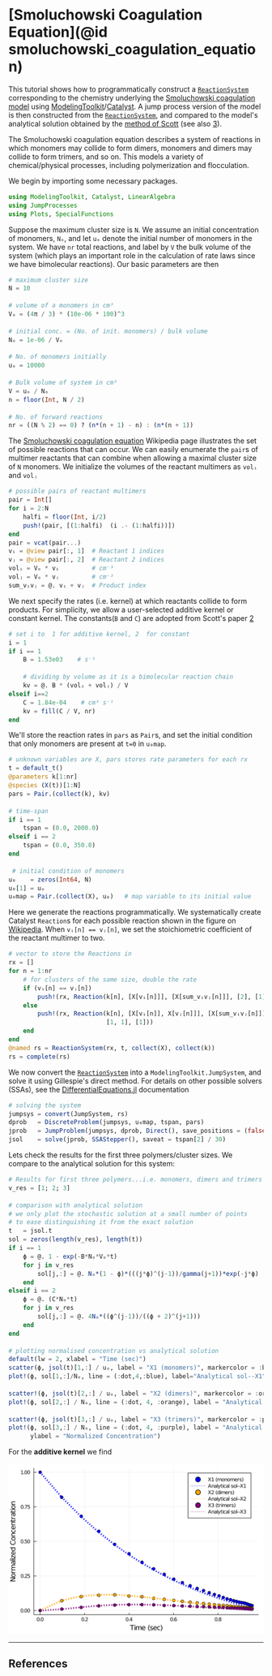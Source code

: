 # [Smoluchowski Coagulation Equation](@id smoluchowski_coagulation_equation)
This tutorial shows how to programmatically construct a [`ReactionSystem`](@ref) corresponding to the chemistry underlying the [Smoluchowski coagulation model](https://en.wikipedia.org/wiki/Smoluchowski_coagulation_equation) using [ModelingToolkit](http://docs.sciml.ai/ModelingToolkit/stable/)/[Catalyst](http://docs.sciml.ai/Catalyst/stable/). A jump process version of the model is then constructed from the [`ReactionSystem`](@ref), and compared to the model's analytical solution obtained by the [method of Scott](https://journals.ametsoc.org/view/journals/atsc/25/1/1520-0469_1968_025_0054_asocdc_2_0_co_2.xml) (see also [3](https://doi.org/10.1006/jcph.2002.7017)).

The Smoluchowski coagulation equation describes a system of reactions in which monomers may collide to form dimers, monomers and dimers may collide to form trimers, and so on. This models a variety of chemical/physical processes, including polymerization and flocculation.

We begin by importing some necessary packages.
```julia
using ModelingToolkit, Catalyst, LinearAlgebra
using JumpProcesses
using Plots, SpecialFunctions
```
Suppose the maximum cluster size is `N`. We assume an initial concentration of monomers, `Nₒ`, and let `uₒ` denote the initial number of monomers in the system. We have `nr` total reactions, and label by `V` the bulk volume of the system (which plays an important role in the calculation of rate laws since we have bimolecular reactions). Our basic parameters are then
```julia
# maximum cluster size
N = 10

# volume of a monomers in cm³
Vₒ = (4π / 3) * (10e-06 * 100)^3

# initial conc. = (No. of init. monomers) / bulk volume
Nₒ = 1e-06 / Vₒ

# No. of monomers initially
uₒ = 10000

# Bulk volume of system in cm³
V = uₒ / Nₒ
n = floor(Int, N / 2)

# No. of forward reactions
nr = ((N % 2) == 0) ? (n*(n + 1) - n) : (n*(n + 1))
```
The [Smoluchowski coagulation equation](https://en.wikipedia.org/wiki/Smoluchowski_coagulation_equation) Wikipedia page illustrates the set of possible reactions that can occur. We can easily enumerate the `pair`s of multimer reactants that can combine when allowing a maximal cluster size of `N` monomers. We initialize the volumes of the reactant multimers as `volᵢ` and `volⱼ`

```julia
# possible pairs of reactant multimers
pair = Int[]
for i = 2:N
    halfi = floor(Int, i/2)
    push!(pair, [(1:halfi)  (i .- (1:halfi))])
end
pair = vcat(pair...)
vᵢ = @view pair[:, 1]  # Reactant 1 indices
vⱼ = @view pair[:, 2]  # Reactant 2 indices
volᵢ = Vₒ * vᵢ         # cm⁻³
volⱼ = Vₒ * vⱼ         # cm⁻³
sum_vᵢvⱼ = @. vᵢ + vⱼ  # Product index
```
We next specify the rates (i.e. kernel) at which reactants collide to form products. For simplicity, we allow a user-selected additive kernel or constant kernel. The constants(`B` and `C`) are adopted from Scott's paper [2](https://journals.ametsoc.org/view/journals/atsc/25/1/1520-0469_1968_025_0054_asocdc_2_0_co_2.xml)
```julia
# set i to  1 for additive kernel, 2  for constant
i = 1
if i == 1
    B = 1.53e03    # s⁻¹

    # dividing by volume as it is a bimolecular reaction chain
    kv = @. B * (volᵢ + volⱼ) / V
elseif i==2
    C = 1.84e-04    # cm³ s⁻¹
    kv = fill(C / V, nr)
end
```
We'll store the reaction rates in `pars` as `Pair`s, and set the initial condition that only monomers are present at ``t=0`` in `u₀map`.
```julia
# unknown variables are X, pars stores rate parameters for each rx
t = default_t()
@parameters k[1:nr]
@species (X(t))[1:N]
pars = Pair.(collect(k), kv)

# time-span
if i == 1
    tspan = (0.0, 2000.0)
elseif i == 2
    tspan = (0.0, 350.0)
end

 # initial condition of monomers
u₀    = zeros(Int64, N)
u₀[1] = uₒ
u₀map = Pair.(collect(X), u₀)   # map variable to its initial value
```
Here we generate the reactions programmatically. We systematically create Catalyst `Reaction`s for each possible reaction shown in the figure on [Wikipedia](https://en.wikipedia.org/wiki/Smoluchowski_coagulation_equation). When `vᵢ[n] == vⱼ[n]`, we set the stoichiometric coefficient of the reactant multimer to two.
```julia
# vector to store the Reactions in
rx = []
for n = 1:nr
    # for clusters of the same size, double the rate
    if (vᵢ[n] == vⱼ[n])
        push!(rx, Reaction(k[n], [X[vᵢ[n]]], [X[sum_vᵢvⱼ[n]]], [2], [1]))
    else
        push!(rx, Reaction(k[n], [X[vᵢ[n]], X[vⱼ[n]]], [X[sum_vᵢvⱼ[n]]],
                           [1, 1], [1]))
    end
end
@named rs = ReactionSystem(rx, t, collect(X), collect(k))
rs = complete(rs)
```
We now convert the [`ReactionSystem`](@ref) into a `ModelingToolkit.JumpSystem`, and solve it using Gillespie's direct method. For details on other possible solvers (SSAs), see the [DifferentialEquations.jl](https://docs.sciml.ai/DiffEqDocs/stable/types/jump_types/) documentation
```julia
# solving the system
jumpsys = convert(JumpSystem, rs)
dprob   = DiscreteProblem(jumpsys, u₀map, tspan, pars)
jprob   = JumpProblem(jumpsys, dprob, Direct(), save_positions = (false, false))
jsol    = solve(jprob, SSAStepper(), saveat = tspan[2] / 30)
```
Lets check the results for the first three polymers/cluster sizes. We compare to the analytical solution for this system:
```julia
# Results for first three polymers...i.e. monomers, dimers and trimers
v_res = [1; 2; 3]

# comparison with analytical solution
# we only plot the stochastic solution at a small number of points
# to ease distinguishing it from the exact solution
t   = jsol.t
sol = zeros(length(v_res), length(t))
if i == 1
    ϕ = @. 1 - exp(-B*Nₒ*Vₒ*t)
    for j in v_res
        sol[j,:] = @. Nₒ*(1 - ϕ)*(((j*ϕ)^(j-1))/gamma(j+1))*exp(-j*ϕ)
    end
elseif i == 2
    ϕ = @. (C*Nₒ*t)
    for j in v_res
        sol[j,:] = @. 4Nₒ*((ϕ^(j-1))/((ϕ + 2)^(j+1)))
    end
end

# plotting normalised concentration vs analytical solution
default(lw = 2, xlabel = "Time (sec)")
scatter(ϕ, jsol(t)[1,:] / uₒ, label = "X1 (monomers)", markercolor = :blue)
plot!(ϕ, sol[1,:]/Nₒ, line = (:dot,4,:blue), label="Analytical sol--X1")

scatter!(ϕ, jsol(t)[2,:] / uₒ, label = "X2 (dimers)", markercolor = :orange)
plot!(ϕ, sol[2,:] / Nₒ, line = (:dot, 4, :orange), label = "Analytical sol--X2")

scatter!(ϕ, jsol(t)[3,:] / uₒ, label = "X3 (trimers)", markercolor = :purple)
plot!(ϕ, sol[3,:] / Nₒ, line = (:dot, 4, :purple), label = "Analytical sol--X3",
      ylabel = "Normalized Concentration")
```
For the **additive kernel** we find

![additive_kernel](../../assets/additive_kernel.svg)

---
## References
[^1]: [https://en.wikipedia.org/wiki/Smoluchowski\_coagulation\_equation](https://en.wikipedia.org/wiki/Smoluchowski_coagulation_equation)
[^2]: Scott, W. T. (1968). Analytic Studies of Cloud Droplet Coalescence I, Journal of Atmospheric Sciences, 25(1), 54-65. Retrieved Feb 18, 2021, from https://journals.ametsoc.org/view/journals/atsc/25/1/1520-0469\_1968\_025\_0054\_asocdc\_2\_0\_co\_2.xml
[^3]: Ian J. Laurenzi, John D. Bartels, Scott L. Diamond, A General Algorithm for Exact Simulation of Multicomponent Aggregation Processes, Journal of Computational Physics, Volume 177, Issue 2, 2002, Pages 418-449, ISSN 0021-9991, https://doi.org/10.1006/jcph.2002.7017.
